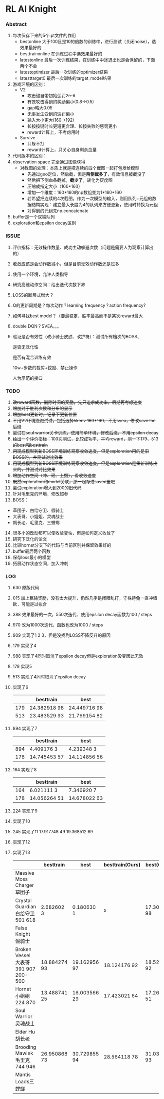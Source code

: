 # RL AI Knight

### Abstract

1. 每次保存下来的5个.pt文件的作用
   - bestonline 大于100且是10的倍数的训练中，进行测试（关闭noise），选效果最好的
   - besttrainonline 在训练过程中选效果最好的
   - latestonline 最后一次训练结果，在训练中中途退出也是会保留的，下面两个不会
   - latestoptimizer 最后一次训练的optimizer结果
   - latesttarget0 最后一次训练的target_model结果
2. 游戏环境的区别：
   - V2
     - 攻击键自带初始惩罚2e-6
     - 有效攻击得到的奖励偏小(0.8->0.5)
     - gap略大0.05
     - 无事发生受到的惩罚偏小
     - 输入大小更大(160->192)
     - 长按按键时长更短更合理、长按失败的惩罚更小
     - reward计算上，不考虑用时
   - Survive
     - 只躲不打
     - reward计算上，只关心自身剩余血量
3. 代码版本的区别：
4. observation space 完全通过图像获得
   - 对截图的处理：本质上就是把连续的四个截图一起打包发给模型
     - 先通过geo定位，然后截，但是**两侧截多了**，有效信息被截没了
     - 然后把下侧血条截掉，**截少了**，转化为灰度图
     - 压缩成指定大小（160*160）
     - 增加一个维度：160\*160的np数组变为1\*160*160
     - 若希望把连续的4次截图，作为一次模型的输入，则用队列+元组的数据结构实现：建立最大长度为4的队列来方便更新，使用时转换为元组
     - 对得到的元组先np.concatenate
5. buffer是一个双端队列
6. exploration和epsilon decay区别

### ISSUE

1. 评价指标：无效操作数量、成功主动躲避次数（问题是需要人为观察计算出的）

2. 收敛应该是会动作数减小，但是目前无效动作数还是过多

3. 使用一个环境，允许人类指导

4. 研究高维动作空间：给出迭代次数下界

5. LOSS的断层式增大？

6. Q的更新周期是？每次动作？learning frequency？action frequency?

7. 如何寻找best model？（要最稳定、胜率最高而不是某次reward最大

8. double DQN？SVEA。。。

9. 验证是否有效性（改小骑士皮肤、改护符）：测试所有档次的BOSS、

   是否无泛化性

   是否有混合训练有效

   10w+步数的裁剪+挖掘、禁止操作

   人为示范的接口

### TODO

1. ~~改reward函数，删除时间的奖励，先只追求成功率，后期再考虑速度~~
2. ~~增加对于胜利次数和分布的显示~~
3. ~~增加best更新时，记录下更新位置~~
4. ~~不用V2环境跑跑试试，包括选择hkenv 160\*160，不用svea，修改save loc后缀~~
5. ~~尝试在soul warrior关卡训练，使用简单环境，修改后缀，不用epsilon decay~~
6. ~~给出一个评价指标：100次测试，比较成功率、平均reward，测一下179、513的best和besttrain~~
7. ~~用现成模型到新BOSS环境训练观察收敛速度，但是exploration用的是旧BOSS的，并测试对比效果~~
8. ~~用现成模型到新BOSS环境训练观察收敛速度，但是exploration是重新训练出来的，并测试对比效果~~
9. ~~增加动作空间（冲、砸、上劈），看收敛速度~~
10. ~~既然exploration和model关联，那一起存进saved里吧~~
11. ~~尝试exploration增大到200的旧代码~~
12. 针对毛里克的环境，修改超参
13. BOSS：
   - 草团子、白给守卫、假骑士
   - 大表哥、小姐姐、灵魂战士
   - 胡长老、毛里克、三螳螂
14. 很多小的改动都可以使收敛变快，但是如何定义收敛了
15. 研究下泛化的论文 
16. 比较hornet分支下的代码与当前区别并保留效果好的
17. buffer最后两个函数
18. 保存loss最小的模型
19. 拓展动作状态空间，加入冲刺

### LOG

1. 630 原版代码

2. 015 加上赢输奖励，没有太大提升，仍然几乎是闭眼乱打，守株待兔一直冲墙砍，可能是过拟合

3. 388 效果最好的一次，550次迭代、使用epsilon decay函数为100 / steps

4. 970 改为1000次迭代，函数也改为1000 / steps

5. 909 实现了1 2 3，但是没找到LOSS不降反升的原因

6. 179 实现了4

7. 988 实现了4同时取消了epsilon decay但是exploration没变因此无效

8. 178 实现5

9. 513 实现了4同时取消了epsilon decay

10. 实现了6

    |      | besttrain    | best         |
    | ---- | ------------ | ------------ |
    | 179  | 24.382918 98 | 24.449716 98 |
    | 513  | 23.483529 93 | 21.769154 82 |

11. 894 实现了7

    |      | besttrain    | best         |
    | ---- | ------------ | ------------ |
    | 894  | 4.409176 3   | 4.239348 3   |
    | 178  | 14.745453 57 | 14.114856 56 |

12. 164 实现了8

    |      | besttrain    | best         |
    | ---- | ------------ | ------------ |
    | 164  | 6.021111 3   | 7.346920 7   |
    | 178  | 14.056264 51 | 14.678022 63 |

13. 224 实现了9

14. 实现了10

15. 245 实现了11 17.917748 49 19.368512 69

16. 实现了12

17. 实现了13

    |                                      | besttrain    | best         | besttrain(Ours) | best(Ours)   |
    | ------------------------------------ | ------------ | ------------ | --------------- | ------------ |
    | Massive Moss Charger 草团子          |              |              |                 |              |
    | Crystal Guardian 白给守卫501 618     | 2.682602 3   | 0.180630 1   | x               | 17.306405 98 |
    | False Knight 假骑士                  |              |              |                 |              |
    | Broken Vessel 大表哥 391 907 200-500 | 18.884274 93 | 19.162956 97 | 18.124176 92    | 18.526906 92 |
    | Hornet  小姐姐 224 870               | 13.488741 25 | 16.003566 29 | 17.423021 64    | 17.266478 51 |
    | Soul Warrior灵魂战士                 |              |              |                 |              |
    | Elder Hu 胡长老                      |              |              |                 |              |
    | Brooding Mawlek毛里克 744 946        | 26.950868 73 | 30.729855 94 | 28.564118 78    | 31.035190 93 |
    | Mantis Loads三螳螂                   |              |              |                 |              |

    
